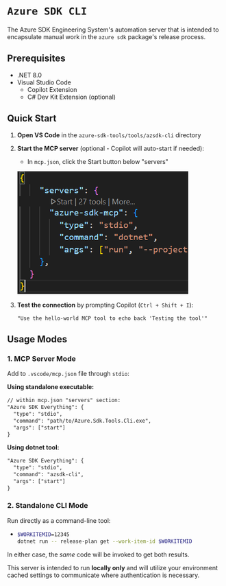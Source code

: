 # `Azure SDK CLI`

The Azure SDK Engineering System's automation server that is intended to encapsulate manual work in the `azure sdk` package's release process.

## Prerequisites
- .NET 8.0
- Visual Studio Code
    - Copilot Extension
    - C# Dev Kit Extension (optional)

## Quick Start

1. **Open VS Code** in the `azure-sdk-tools/tools/azsdk-cli` directory
2. **Start the MCP server** (optional - Copilot will auto-start if needed):
   - In `mcp.json`, click the Start button below "servers"
   
   ![Local Image](/tools/azsdk-cli/Azure.Sdk.Tools.Cli/image/MCP-Start.png)

3. **Test the connection** by prompting Copilot (`Ctrl + Shift + I`):

   ```text
   "Use the hello-world MCP tool to echo back 'Testing the tool'"
   ```

## Usage Modes

### 1. MCP Server Mode

Add to `.vscode/mcp.json` file through `stdio`:

**Using standalone executable:**

```jsonc
// within mcp.json "servers" section:
"Azure SDK Everything": {
  "type": "stdio",
  "command": "path/to/Azure.Sdk.Tools.Cli.exe",
  "args": ["start"]
}
```

**Using dotnet tool:**

```jsonc
"Azure SDK Everything": {
  "type": "stdio", 
  "command": "azsdk-cli",
  "args": ["start"]
}
```

### 2. Standalone CLI Mode

Run directly as a command-line tool:

  - ```bash
    $WORKITEMID=12345
    dotnet run -- release-plan get --work-item-id $WORKITEMID
    ```

In either case, the _same_ code will be invoked to get both results.

This server is intended to run **locally only** and will utilize your environment cached settings to communicate where authentication is necessary.
